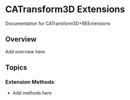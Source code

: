 # CATransform3D Extensions

Documentation for CATransform3D+REExtensions

## Overview

Add overview here.

## Topics

### Extension Methods

- Add methods here